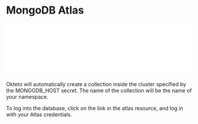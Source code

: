 # MongoDB Atlas

![MongoDB Atlas](https://raw.githubusercontent.com/okteto/voting-app-with-external-resources/main/docs/mongo.png)

Okteto will automatically create a collection inside the cluster specified by the MONGODB_HOST secret. The name of the collection will be the name of your namespace. 

To log into the database, click on the link in the atlas resource, and log in with your Atlas credentials.